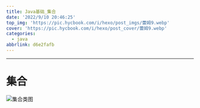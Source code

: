 ```yaml
---
title: Java基础_集合
date: '2022/9/10 20:46:25'
top_img: 'https://pic.hycbook.com/i/hexo/post_imgs/蕾姆9.webp'
cover: 'https://pic.hycbook.com/i/hexo/post_cover/蕾姆9.webp'
categories:
  - java
abbrlink: d6e2fafb
---
```


---



# 集合

![集合类图](https://img-blog.csdn.net/20150503205808570)



